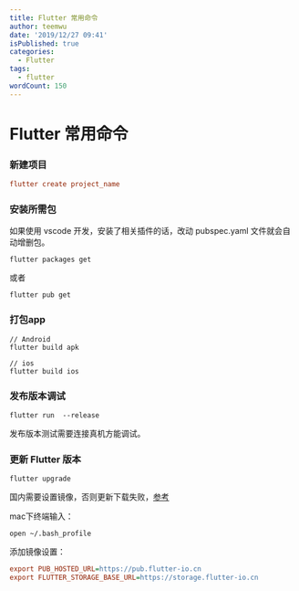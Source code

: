 ```yaml
---
title: Flutter 常用命令
author: teemwu
date: '2019/12/27 09:41'
isPublished: true
categories:
  - Flutter
tags:
  - flutter
wordCount: 150
---
```


# Flutter 常用命令

### 新建项目

```ini
flutter create project_name

```

### 安装所需包
如果使用 vscode 开发，安装了相关插件的话，改动 pubspec.yaml 文件就会自动增删包。

```
flutter packages get

```

或者

```
flutter pub get

```

### 打包app

```
// Android
flutter build apk

// ios
flutter build ios

```

###  发布版本调试

```
flutter run  --release

```
发布版本测试需要连接真机方能调试。

### 更新 Flutter 版本

```
flutter upgrade

```

国内需要设置镜像，否则更新下载失败，[参考](https://flutter.cn/community/china)

mac下终端输入： 
```
open ~/.bash_profile 

```

添加镜像设置：
```ini
export PUB_HOSTED_URL=https://pub.flutter-io.cn
export FLUTTER_STORAGE_BASE_URL=https://storage.flutter-io.cn

```
